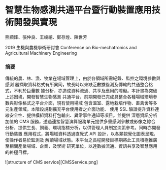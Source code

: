 # 智慧生物感測共通平台暨行動裝置應用技術開發與實現
熊顯鋒、張仲良、王峻禧、鄭存煌、陳世芳

2019 生機與農機學術研討會 Conference on Bio-mechatronics and Agricultural Machinery Engineering

### 摘要
傳統的農、林、漁、牧業在場域管理上，由於各領域所需紀錄、監控之環境參數與感測 器擷取資料格式有所異同，故長時以來缺乏數據監測及傳輸的共通整合格式，不利於巨量數 據分析，亦造成資料流通、共享及應用的障礙。本計畫為突破上述困境，開發智慧生物感測 共通平台，前期開發已完成具整合各種場域環境參數與影像格式之平台介面，現有使用場域 包含溫室、露地栽培作物、畜禽舍等多元生產領域。本階段規劃擴充平台使用者之介面功能、 使用 SSL 驗證提升資料連線安全性、提供模組資料打包輸出、異常事件通知等項目。並提供 深層資訊分析加值的 CMS 服務，透過連接智慧演算服務單元提供多重感測參數或影像之綜合 分析，提供生長、飼養、環境指標分析，以供管理人員制定決策參考。同時亦開發行動裝置 應用程式，將場域資料透過直覺式 API 設計，以各類視覺化圖表呈現，使操作者易於監測及 解讀場域狀態。本平台之長程開發目標期將此工具積極推廣至相關產業場域、企業，及學術 研究單位，以達數據流通、資訊共享及智慧應用的終極目標。

![structure of CMS service][CMSService.png]
